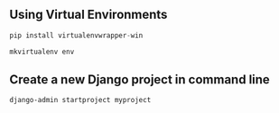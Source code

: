 ## Using Virtual Environments

```python
pip install virtualenvwrapper-win
```

```python
mkvirtualenv env 
```

## Create a new Django project in command line
```
django-admin startproject myproject
```